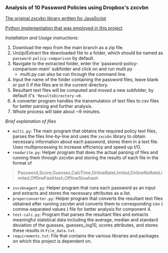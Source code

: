 ### Analysis of 10 Password Policies using Dropbox's zxcvbn

[The original zxcvbn library written for JavaScript](https://github.com/dropbox/zxcvbn)

[Python implementation that was employed in this project](https://github.com/dwolfhub/zxcvbn-python)

_Installation and Usage instructions_:
1. Download the repo from the main branch as a zip file.
2. Unzip/Extract the downloaded file to a folder, which should be named as `password-policy-comparison` by default.
3. Navigate to the extracted folder, enter the 'password-policy-comparison-main' subfolder and click on and run multi.py
    - multi.py can also be run through the command line. 
4. Input the name of the folder containing the password files, leave blank or put 0 if the files are in the current directory.
5. Resultant text files will be computed and moved a new subfolder, by default it's `'ResultsDirectory-v0`.
6. A converter program handles the transmutation of text files to csv files for better parsing and further analysis.
7. Whole process will take about ~9 minutes.

_Brief explanation of files_
- `multi.py`: The main program that obtains the required policy text files, parses the files line-by-line and uses the `zxcvbn` library to obtain necessary information about each password, stores them in a text file. Uses multiprocessing to increase efficiency and speed up I/O.
- `readwrite.py`: Helper program that does the actual parsing of files and running them through zxcvbn and storing the results of each file in the format of
> Password,Score,Guesses,CalcTime,OnlineRateLimited,OnlineNoRateLimited,OfflineFastHash,OfflineSlowhash
- `zxcvbnagent.py`: Helper program that runs each password as an input and extracts and stores the necessary attributes as a list.
- `properconverter.py`: Helper program that converts the resultant text files obtained after running zxcvbn and converts them to corresponding csv ( comma-separated values ) file for better analysis for component 4.
- `test-calc.py`: Program that parses the resultant files and extracts meaningful statstical data including the average, median and standard deviation of the guesses, guesses_log10, scores attributes, and stores these results in `File_data.txt`.
- `requirements.txt`: File that contains the various libraries and packages on which this project is dependent on.
- 
